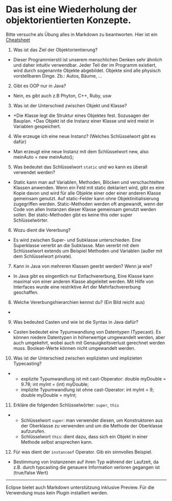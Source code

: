 # Das ist eine Wiederholung der objektorientierten Konzepte.

Bitte versuche als Übung alles in Markdown zu beantworten. Hier ist ein [Cheatsheet](https://github.com/adam-p/markdown-here/wiki/Markdown-Cheatsheet)

1. Was ist das Ziel der Objektorientierung?
 * Dieser Programmierstil ist unserem menschlichen Denken sehr ähnlich und daher intuitiv verwendbar. 
   Jeder Teil der im Programm existiert, wird durch sogenannte Objekte abgebildet. Objekte sind alle
   physisch vorstellbaren Dinge. Zb.: Autos, Bäume, ...

2. Gibt es OOP nur in Java?
 * Nein, es gibt auch z.B Phyton, C++, Ruby, usw

3. Was ist der Unterschied zwischen Objekt und Klasse?
 * +Die Klasse legt die Struktur eines Objektes fest. Sozusagen der Bauplan.
   +Das Objekt ist die Instanz einer Klasse und wird meist in Variablen gespeichert.
   
4. Wie erzeuge ich eine neue Instanz? (Welches Schlüsselwort gibt es dafür)
 * Man erzeugt eine neue Instanz mit dem Schlüsselwort new, also meinAuto = new meinAuto();

5. Was bedeutet das Schlüsselwort `static` und wo kann es überall verwendet werden?
 * Static kann man auf Variablen, Methoden, Blöcken und verschachtelten Klassen anwenden.
   Wenn ein Feld mit static deklariert wird, gibt es eine Kopie davon und wird für alle Objekte einer oder einer
   anderen Klasse gemeinsam genutzt. Auf static-Felder kann ohne Objektinitialisierung zugegriffen werden.
   Static-Methoden werden oft angewandt, wenn der Code von allen Instanzen dieser Klasse gemeinsam genutzt werden sollen.
   Bei static-Methoden gibt es keine this oder super Schlüsselwörter.
   
6. Wozu dient die Vererbung?
 * Es wird zwischen Super- und Subklasse unterschieden. Eine Superklasse vererbt an die Subklasse. Man vererbt mit dem Schlüsselwort extends um Beispiel
   Methoden und Variablen (außer mit dem Schlüsselwort private). 
   
7. Kann in Java von mehreren Klassen geerbt werden? Wenn ja wie?
 * In Java gibt es eingentlich nur Einfachvererbung, Eine Klasse kann maximal von einer
   anderen Klasse abgeleitet werden.
   Mit Hilfe von Interfaces wurde eine restriktive Art der Mehrfachvererbung geschaffen.
   
8. Welche Vererbungshierarchien kennst du? (Ein Bild reicht aus)
  * 
9. Was bedeuted Casten und wie ist die Syntax in Java dafür?
  * Casten bedeutet eine Typumwandlung von Datentypen (Typecast). Es können niedere
    Datentypen in höherwertige umgewandelt werden, aber auch umgekehrt, wobei auch mit Genauigkeitsverlust
    gerechnet werden muss. Boolean-Werte können nicht umgewandelt werden.
    
10. Was ist der Unterschied zwischen explizieten und implizieten Typecasting?
 *  + explizite Typumwandlung ist mit cast-Obperator:
      double myDouble = 9.78;
      int myInt = (int) myDouble;
    + implizite Typumwandlung ist ohne cast-Operator:
      int myInt = 9;
      double myDouble = myInt;
      
11. Erkläre die folgenden Schlüsselwörter: `super`, `this`
 *  + Schlüsselwort `super`: man verwendet diesen, um Konstruktoren aus der Oberklasse
      zu verwenden und um die Methode der Oberklasse aufzurufen.
    + Schlüsselwort `this`: dient dazu, dass sich ein Objekt in einer Methode selbst ansprechen kann.
      
12. Für was dient der `instanceof` Operator. Gib ein sinnvolles Beispiel.
 *  Bestimmung von Instanzenen auf ihren Typ während der Laufzeit, da z.B. durch typcasting die 
    genauere Information verloren gegangen ist (true/false Wert)
    
 ---
 Eclipse bietet auch Markdown unterstützung inklusive Preview. Für die Verwendung muss kein Plugin installiert werden.
